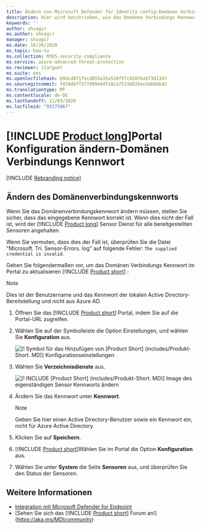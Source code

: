 ```yaml
---
title: Ändern von Microsoft Defender für Identity config-Domänen Verbindungs Kennwort
description: Hier wird beschrieben, wie das Domänen Verbindungs Kennwort im eigenständigen Microsoft Defender für Identity-Sensor geändert wird.
keywords: ''
author: shsagir
ms.author: shsagir
manager: shsagir
ms.date: 10/26/2020
ms.topic: how-to
ms.collection: M365-security-compliance
ms.service: azure-advanced-threat-protection
ms.reviewer: itargoet
ms.suite: ems
ms.openlocfilehash: b9dcd871fecd855a35a530f57c020fba5f3d1347
ms.sourcegitcommit: f434dbff577d9944df18ca7533d026acdab0bb42
ms.translationtype: MT
ms.contentlocale: de-DE
ms.lasthandoff: 11/03/2020
ms.locfileid: "93275867"
---
```

# <a name="change-product-long-portal-configuration---domain-connectivity-password"></a>[!INCLUDE [Product long](includes/product-long.md)]Portal Konfiguration ändern-Domänen Verbindungs Kennwort

[!INCLUDE [Rebranding notice](includes/rebranding.md)]

## <a name="change-the-domain-connectivity-password"></a>Ändern des Domänenverbindungskennworts

Wenn Sie das Domänenverbindungskennwort ändern müssen, stellen Sie sicher, dass das eingegebene Kennwort korrekt ist. Wenn dies nicht der Fall ist, wird der [!INCLUDE [Product long](includes/product-long.md)] Sensor Dienst für alle bereitgestellten Sensoren angehalten.

Wenn Sie vermuten, dass dies der Fall ist, überprüfen Sie die Datei "Microsoft. Tri. Sensor-Errors. log" auf folgende Fehler: `The supplied credential is invalid.`

Gehen Sie folgendermaßen vor, um das Domänen Verbindungs Kennwort im Portal zu aktualisieren [!INCLUDE [Product short](includes/product-short.md)] :

> [!NOTE]
> Dies ist der Benutzername und das Kennwort der lokalen Active Directory-Bereitstellung und nicht aus Azure AD.

1. Öffnen Sie das [!INCLUDE [Product short](includes/product-short.md)] Portal, indem Sie auf die Portal-URL zugreifen.

1. Wählen Sie auf der Symbolleiste die Option Einstellungen, und wählen Sie **Konfiguration** aus.

    ![[! Symbol für das Hinzufügen von [Product Short] (includes/Produkt-Short. MD)] Konfigurationseinstellungen](media/config-menu.png)

1. Wählen Sie **Verzeichnisdienste** aus.

    ![[! INCLUDE [Product Short] (includes/Produkt-Short. MD)] Image des eigenständigen Sensor Kennworts ändern](media/directory-services.png)

1. Ändern Sie das Kennwort unter **Kennwort**.

    > [!NOTE]
    > Geben Sie hier einen Active Directory-Benutzer sowie ein Kennwort ein, nicht für Azure Active Directory.

1. Klicken Sie auf **Speichern**.

1. [!INCLUDE [Product short](includes/product-short.md)]Wählen Sie im Portal die Option **Konfiguration** aus.
1. Wählen Sie unter **System** die Seite **Sensoren** aus, und überprüfen Sie den Status der Sensoren.

## <a name="see-also"></a>Weitere Informationen

- [Integration mit Microsoft Defender for Endpoint](integrate-mde.md)
- [Sehen Sie sich das [!INCLUDE [Product short](includes/product-short.md)] Forum an!](https://aka.ms/MDIcommunity)
